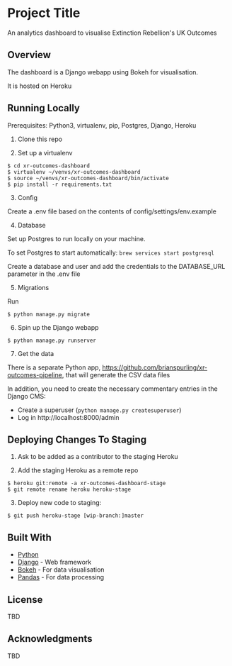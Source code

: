 # Project Title

An analytics dashboard to visualise Extinction Rebellion's UK Outcomes

## Overview

The dashboard is a Django webapp using Bokeh for visualisation.

It is hosted on Heroku

## Running Locally

Prerequisites: Python3, virtualenv, pip, Postgres, Django, Heroku

1. Clone this repo

2. Set up a virtualenv
```
$ cd xr-outcomes-dashboard
$ virtualenv ~/venvs/xr-outcomes-dashboard
$ source ~/venvs/xr-outcomes-dashboard/bin/activate
$ pip install -r requirements.txt
```

3. Config

Create a .env file based on the contents of config/settings/env.example

4. Database

Set up Postgres to run locally on your machine.

To set Postgres to start automatically: `brew services start postgresql`

Create a database and user and add the credentials to the DATABASE_URL parameter in the .env file

5. Migrations

Run
```
$ python manage.py migrate
```

6. Spin up the Django webapp
```
$ python manage.py runserver
```

7. Get the data

There is a separate Python app, https://github.com/brianspurling/xr-outcomes-pipeline, that will generate the CSV data files

In addition, you need to create the necessary commentary entries in the Django CMS:
- Create a superuser (`python manage.py createsuperuser`)
- Log in http://localhost:8000/admin

## Deploying Changes To Staging

1. Ask to be added as a contributor to the staging Heroku

2. Add the staging Heroku as a remote repo

```
$ heroku git:remote -a xr-outcomes-dashboard-stage
$ git remote rename heroku heroku-stage
```

3. Deploy new code to staging:
```
$ git push heroku-stage [wip-branch:]master
```

## Built With

* [Python](https://www.python.org/)
* [Django](https://www.djangoproject.com/) - Web framework
* [Bokeh](https://docs.bokeh.org/en/latest/index.html#) - For data visualisation
* [Pandas](https://pandas.pydata.org/) - For data processing

## License

TBD

## Acknowledgments

TBD

